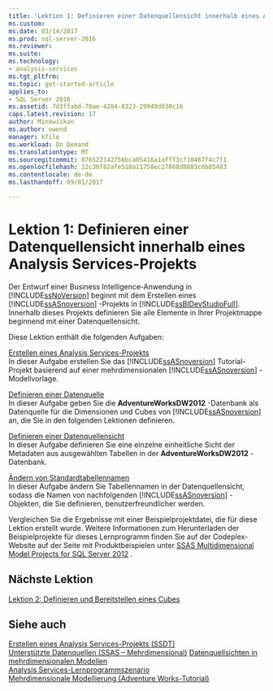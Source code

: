 ```yaml
---
title: 'Lektion 1: Definieren einer Datenquellensicht innerhalb eines Analysis Services-Projekt | Microsoft Docs'
ms.custom: 
ms.date: 03/14/2017
ms.prod: sql-server-2016
ms.reviewer: 
ms.suite: 
ms.technology:
- analysis-services
ms.tgt_pltfrm: 
ms.topic: get-started-article
applies_to:
- SQL Server 2016
ms.assetid: 7d3ffabd-78ae-4204-8323-29949d030c16
caps.latest.revision: 17
author: Minewiskan
ms.author: owend
manager: kfile
ms.workload: On Demand
ms.translationtype: MT
ms.sourcegitcommit: 876522142756bca05416a1afff3cf10467f4c7f1
ms.openlocfilehash: 22c30f82afe518a11758ec27868d8883c0b85483
ms.contentlocale: de-de
ms.lasthandoff: 09/01/2017

---
```

# <a name="lesson-1-defining-a-data-source-view-within-an-analysis-services-project"></a>Lektion 1: Definieren einer Datenquellensicht innerhalb eines Analysis Services-Projekts
Der Entwurf einer Business Intelligence-Anwendung in [!INCLUDE[ssNoVersion](../includes/ssnoversion-md.md)] beginnt mit dem Erstellen eines [!INCLUDE[ssASnoversion](../includes/ssasnoversion-md.md)] -Projekts in [!INCLUDE[ssBIDevStudioFull](../includes/ssbidevstudiofull-md.md)]. Innerhalb dieses Projekts definieren Sie alle Elemente in Ihrer Projektmappe beginnend mit einer Datenquellensicht.  
  
Diese Lektion enthält die folgenden Aufgaben:  
  
[Erstellen eines Analysis Services-Projekts](../analysis-services/lesson-1-1-creating-an-analysis-services-project.md)  
In dieser Aufgabe erstellen Sie das [!INCLUDE[ssASnoversion](../includes/ssasnoversion-md.md)] Tutorial-Projekt basierend auf einer mehrdimensionalen [!INCLUDE[ssASnoversion](../includes/ssasnoversion-md.md)] -Modellvorlage.  
  
[Definieren einer Datenquelle](../analysis-services/lesson-1-2-defining-a-data-source.md)  
In dieser Aufgabe geben Sie die **AdventureWorksDW2012** -Datenbank als Datenquelle für die Dimensionen und Cubes von [!INCLUDE[ssASnoversion](../includes/ssasnoversion-md.md)] an, die Sie in den folgenden Lektionen definieren.  
  
[Definieren einer Datenquellensicht](../analysis-services/lesson-1-3-defining-a-data-source-view.md)  
In dieser Aufgabe definieren Sie eine einzelne einheitliche Sicht der Metadaten aus ausgewählten Tabellen in der **AdventureWorksDW2012** -Datenbank.  
  
[Ändern von Standardtabellennamen](../analysis-services/lesson-1-4-modifying-default-table-names.md)  
In dieser Aufgabe ändern Sie Tabellennamen in der Datenquellensicht, sodass die Namen von nachfolgenden [!INCLUDE[ssASnoversion](../includes/ssasnoversion-md.md)] -Objekten, die Sie definieren, benutzerfreundlicher werden.  
  
Vergleichen Sie die Ergebnisse mit einer Beispielprojektdatei, die für diese Lektion erstellt wurde. Weitere Informationen zum Herunterladen der Beispielprojekte für dieses Lernprogramm finden Sie auf der Codeplex-Website auf der Seite mit Produktbeispielen unter [SSAS Multidimensional Model Projects for SQL Server 2012](http://go.microsoft.com/fwlink/p/?LinkID=221866) .  
  
## <a name="next-lesson"></a>Nächste Lektion  
[Lektion 2: Definieren und Bereitstellen eines Cubes](../analysis-services/lesson-2-defining-and-deploying-a-cube.md)  
  
## <a name="see-also"></a>Siehe auch  
[Erstellen eines Analysis Services-Projekts &#40;SSDT&#41;](../analysis-services/multidimensional-models/create-an-analysis-services-project-ssdt.md)  
[Unterstützte Datenquellen &#40;SSAS – Mehrdimensional&#41;](https://msdn.microsoft.com/library/ms175608(v=sql.110).aspx)  
[Datenquellsichten in mehrdimensionalen Modellen](../analysis-services/multidimensional-models/data-source-views-in-multidimensional-models.md)  
[Analysis Services-Lernprogrammszenario](../analysis-services/analysis-services-tutorial-scenario.md)  
[Mehrdimensionale Modellierung &#40;Adventure Works-Tutorial&#41;](../analysis-services/multidimensional-modeling-adventure-works-tutorial.md)  
  

